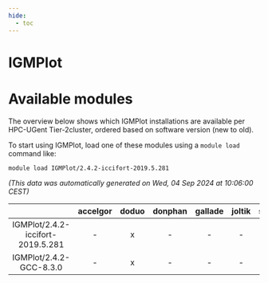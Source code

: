 ```yaml
---
hide:
  - toc
---
```


IGMPlot
=======

# Available modules


The overview below shows which IGMPlot installations are available per HPC-UGent Tier-2cluster, ordered based on software version (new to old).

To start using IGMPlot, load one of these modules using a `module load` command like:

```shell
module load IGMPlot/2.4.2-iccifort-2019.5.281
```

*(This data was automatically generated on Wed, 04 Sep 2024 at 10:06:00 CEST)*  

| |accelgor|doduo|donphan|gallade|joltik|shinx|skitty|
| :---: | :---: | :---: | :---: | :---: | :---: | :---: | :---: |
|IGMPlot/2.4.2-iccifort-2019.5.281|-|x|-|-|-|-|-|
|IGMPlot/2.4.2-GCC-8.3.0|-|x|-|-|-|-|-|
